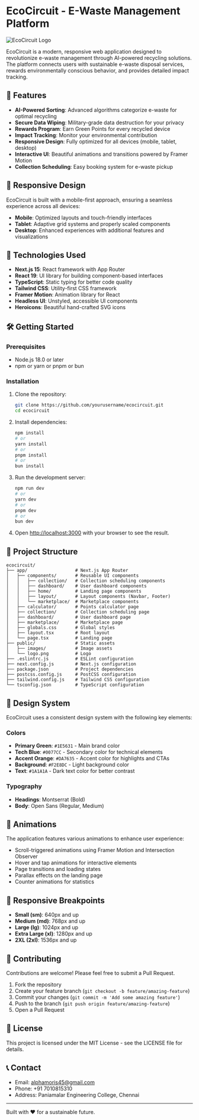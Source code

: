 # EcoCircuit - E-Waste Management Platform

![EcoCircuit Logo](/public/logo.png)

EcoCircuit is a modern, responsive web application designed to revolutionize e-waste management through AI-powered recycling solutions. The platform connects users with sustainable e-waste disposal services, rewards environmentally conscious behavior, and provides detailed impact tracking.

## 🌱 Features

- **AI-Powered Sorting**: Advanced algorithms categorize e-waste for optimal recycling
- **Secure Data Wiping**: Military-grade data destruction for your privacy
- **Rewards Program**: Earn Green Points for every recycled device
- **Impact Tracking**: Monitor your environmental contribution
- **Responsive Design**: Fully optimized for all devices (mobile, tablet, desktop)
- **Interactive UI**: Beautiful animations and transitions powered by Framer Motion
- **Collection Scheduling**: Easy booking system for e-waste pickup

## 📱 Responsive Design

EcoCircuit is built with a mobile-first approach, ensuring a seamless experience across all devices:

- **Mobile**: Optimized layouts and touch-friendly interfaces
- **Tablet**: Adaptive grid systems and properly scaled components
- **Desktop**: Enhanced experiences with additional features and visualizations

## 🚀 Technologies Used

- **Next.js 15**: React framework with App Router
- **React 19**: UI library for building component-based interfaces
- **TypeScript**: Static typing for better code quality
- **Tailwind CSS**: Utility-first CSS framework
- **Framer Motion**: Animation library for React
- **Headless UI**: Unstyled, accessible UI components
- **Heroicons**: Beautiful hand-crafted SVG icons

## 🛠️ Getting Started

### Prerequisites

- Node.js 18.0 or later
- npm or yarn or pnpm or bun

### Installation

1. Clone the repository:
   ```bash
   git clone https://github.com/yourusername/ecocircuit.git
   cd ecocircuit
   ```

2. Install dependencies:
   ```bash
   npm install
   # or
   yarn install
   # or
   pnpm install
   # or
   bun install
   ```

3. Run the development server:
   ```bash
   npm run dev
   # or
   yarn dev
   # or
   pnpm dev
   # or
   bun dev
   ```

4. Open [http://localhost:3000](http://localhost:3000) with your browser to see the result.

## 📂 Project Structure

```
ecocircuit/
├── app/                  # Next.js App Router
│   ├── components/       # Reusable UI components
│   │   ├── collection/   # Collection scheduling components
│   │   ├── dashboard/    # User dashboard components
│   │   ├── home/         # Landing page components
│   │   ├── layout/       # Layout components (Navbar, Footer)
│   │   └── marketplace/  # Marketplace components
│   ├── calculator/       # Points calculator page
│   ├── collection/       # Collection scheduling page
│   ├── dashboard/        # User dashboard page
│   ├── marketplace/      # Marketplace page
│   ├── globals.css       # Global styles
│   ├── layout.tsx        # Root layout
│   └── page.tsx          # Landing page
├── public/               # Static assets
│   ├── images/           # Image assets
│   └── logo.png          # Logo
├── .eslintrc.js          # ESLint configuration
├── next.config.js        # Next.js configuration
├── package.json          # Project dependencies
├── postcss.config.js     # PostCSS configuration
├── tailwind.config.js    # Tailwind CSS configuration
└── tsconfig.json         # TypeScript configuration
```

## 🎨 Design System

EcoCircuit uses a consistent design system with the following key elements:

### Colors

- **Primary Green**: `#1E5631` - Main brand color
- **Tech Blue**: `#0077CC` - Secondary color for technical elements
- **Accent Orange**: `#DA7635` - Accent color for highlights and CTAs
- **Background**: `#F2E8DC` - Light background color
- **Text**: `#1A1A1A` - Dark text color for better contrast

### Typography

- **Headings**: Montserrat (Bold)
- **Body**: Open Sans (Regular, Medium)

## 🔄 Animations

The application features various animations to enhance user experience:

- Scroll-triggered animations using Framer Motion and Intersection Observer
- Hover and tap animations for interactive elements
- Page transitions and loading states
- Parallax effects on the landing page
- Counter animations for statistics

## 📱 Responsive Breakpoints

- **Small (sm)**: 640px and up
- **Medium (md)**: 768px and up
- **Large (lg)**: 1024px and up
- **Extra Large (xl)**: 1280px and up
- **2XL (2xl)**: 1536px and up

## 🤝 Contributing

Contributions are welcome! Please feel free to submit a Pull Request.

1. Fork the repository
2. Create your feature branch (`git checkout -b feature/amazing-feature`)
3. Commit your changes (`git commit -m 'Add some amazing feature'`)
4. Push to the branch (`git push origin feature/amazing-feature`)
5. Open a Pull Request

## 📄 License

This project is licensed under the MIT License - see the LICENSE file for details.

## 📞 Contact

- Email: alphamoris45@gmail.com
- Phone: +91 7010815310
- Address: Paniamalar Engineering College, Chennai

---

Built with ❤️ for a sustainable future.
